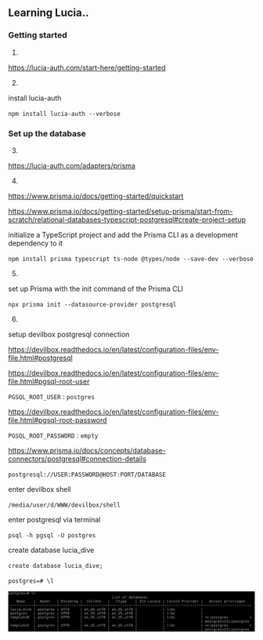 ## Learning Lucia..

### Getting started

1.

https://lucia-auth.com/start-here/getting-started

2.

install lucia-auth

`npm install lucia-auth --verbose`

### Set up the database

3.

https://lucia-auth.com/adapters/prisma

4.

https://www.prisma.io/docs/getting-started/quickstart

https://www.prisma.io/docs/getting-started/setup-prisma/start-from-scratch/relational-databases-typescript-postgresql#create-project-setup

initialize a TypeScript project and add the Prisma CLI as a development dependency to it

`npm install prisma typescript ts-node @types/node --save-dev --verbose`

5.

set up Prisma with the init command of the Prisma CLI

`npx prisma init --datasource-provider postgresql`

6.

setup devilbox postgresql connection

https://devilbox.readthedocs.io/en/latest/configuration-files/env-file.html#postgresql

https://devilbox.readthedocs.io/en/latest/configuration-files/env-file.html#pgsql-root-user

`PGSQL_ROOT_USER` : `postgres`

https://devilbox.readthedocs.io/en/latest/configuration-files/env-file.html#pgsql-root-password

`PGSQL_ROOT_PASSWORD` : `empty`

https://www.prisma.io/docs/concepts/database-connectors/postgresql#connection-details

`postgresql://USER:PASSWORD@HOST:PORT/DATABASE`

enter devilbox shell

`/media/user/d/WWW/devilbox/shell`

enter postgresql via terminal

`psql -h pgsql -U postgres`

create database lucia_dive

`create database lucia_dive;`

`postgres=# \l`

<img src="https://github.com/robots4life/lucia-dive/blob/master/docs/Screenshot_20230516_191822.png">
